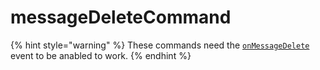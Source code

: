 # messageDeleteCommand

{% hint style="warning" %}
These commands need the [`onMessageDelete`](../guides/client-events.md) event to be anabled to work.
{% endhint %}

